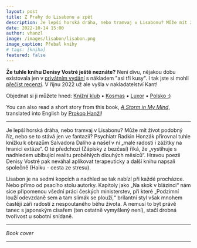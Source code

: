 ```yaml
---
layout: post
title: Z Prahy do Lisabonu a zpět
description: Je lepší horská dráha, nebo tramvaj v Lisabonu? Může mít život podobný říz, nebo se to stává jen ve fantazii? Psychiatr Radkin Honzák přirovnal tuhle knížku k obrazům Salvadora Daliho a našel v ní „malé radosti i zážitky na hranici extáze“.
date: 2022-10-14 15:00
author: vhanzl
image: /images/lisabon/lisabon.png
image_caption: Přebal knihy
# tags: [kniha]
featured: false
---
```


**Že tuhle knihu Denisy Vostré ještě neznáte?** Není divu, nějakou dobu existovala jen v [privátním vydání]({{site.baseurl}}/images/lisabon/privatni_vydani.jpg) s nákladem "asi tři kusy". I tak jste si mohli [přečíst recenzi](https://blog.aktualne.cz/blogy/radkin-honzak.php?itemid=42609). V říjnu 2022 už ale vyšla v nakladatelství Kant!

Objednat si ji můžete hned: [Knižní klub](https://www.knizniklub.cz/knihy/628607-z-prahy-do-lisabonu-a-zpet.html?show#main) • [Kosmas](https://www.kosmas.cz/knihy/514499/z-prahy-do-lisabonu-a-zpet/) • [Luxor](https://www.luxor.cz/v/1922863/z-prahy-do-lisabonu-a-zpet) • [Polsko :\)](https://czeskieklimaty.pl/ksiazka/z-prahy-do-lisabonu-a-zpet,9788074373893)

You can also read a short story from this book, [_A Storm in My Mind_]({{site.baseurl}}/a-storm-in-my-mind), translated into English by [Prokop Hanžl](https://dustah.com)!

---

Je lepší horská dráha, nebo tramvaj v Lisabonu? Může mít život podobný říz, nebo se to stává jen ve fantazii? Psychiatr Radkin Honzák přirovnal tuhle knížku k obrazům Salvadora Daliho a našel v ní „malé radosti i zážitky na hranici extáze“. O té předchozí (Zápisky z bezčasí) říká, že „vystihuje s nadhledem ublbující realitu proběhlých dlouhých měsíců“. Hravou poezii Denisy Vostré pak neváhal aplikovat terapeuticky a další knihu napsali společně (Haiku - cesta ze stresu).

Lisabon je na sedmi kopcích a nadhled se tak nabízí při každé procházce. Nebo přímo od psacího stolu autorky. Kapitoly jako „Na skok v blázinci“ nám sice připomenou všední práci českých ministerstev, při které „Podzimní louží odevzdaně sem a tam slimák se plouží,“ brilantní styl však mnohem častěji září radostí z nespoutaného běhu života. A nemusí to být právě tanec s japonským císařem (ten ostatně vymyšlený není), stačí drobná tvořivost u sobotní snídaně.

---

<div class="gallery-box">
  <div class="gallery">
    <img src="{{site.baseurl}}/images/lisabon/lisabon.png" loading="lazy" alt="">
  </div>
  <em>Book cover</em>
</div>

---
